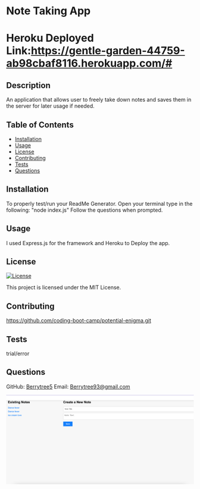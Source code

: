 # Note Taking App

# Heroku Deployed Link:https://gentle-garden-44759-ab98cbaf8116.herokuapp.com/#

## Description
An application that allows user to freely take down notes and saves them in the server for later usage if needed.

## Table of Contents
- [Installation](#installation)
- [Usage](#usage)
- [License](#license)
- [Contributing](#contributing)
- [Tests](#tests)
- [Questions](#questions)

## Installation
To properly test/run your ReadMe Generator.
Open your terminal
type in the following: "node index.js"
Follow the questions when prompted.

## Usage
I used Express.js for the framework and Heroku to Deploy the app.

## License
[![License](https://img.shields.io/badge/License-MIT-brightgreen.svg)](https://opensource.org/licenses/MIT)

This project is licensed under the MIT License.

## Contributing
https://github.com/coding-boot-camp/potential-enigma.git

## Tests
trial/error

## Questions
GitHub: [Berrytree5](https://github.com/Berrytree5)
Email: Berrytree93@gmail.com

![alt text describing image](/public/assets/Screen%20Shot%202023-10-20%20at%205.44.16%20PM.png)